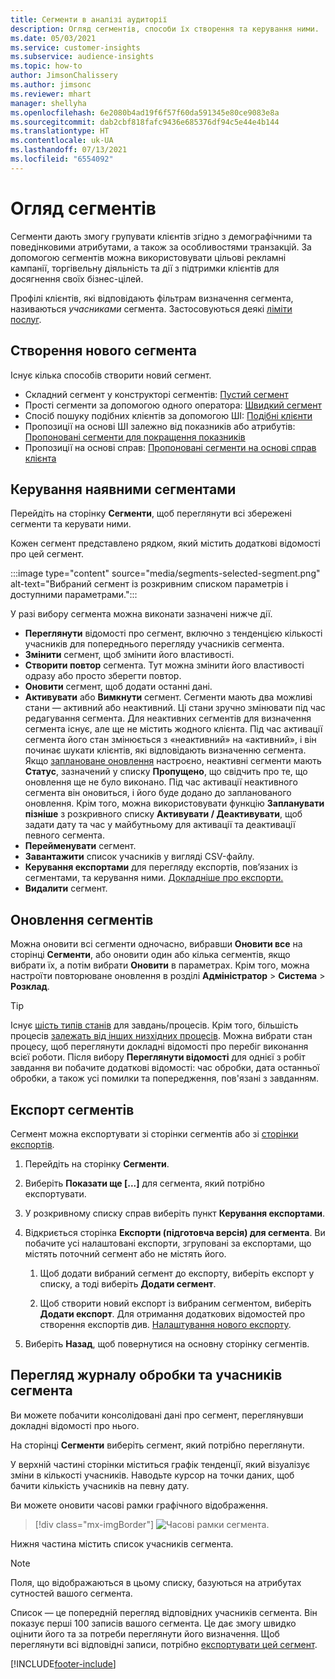 ```yaml
---
title: Сегменти в аналізі аудиторії
description: Огляд сегментів, способи їх створення та керування ними.
ms.date: 05/03/2021
ms.service: customer-insights
ms.subservice: audience-insights
ms.topic: how-to
author: JimsonChalissery
ms.author: jimsonc
ms.reviewer: mhart
manager: shellyha
ms.openlocfilehash: 6e2080b4ad19f6f57f60da591345e80ce9083e8a
ms.sourcegitcommit: dab2cbf818fafc9436e685376df94c5e44e4b144
ms.translationtype: HT
ms.contentlocale: uk-UA
ms.lasthandoff: 07/13/2021
ms.locfileid: "6554092"
---
```

# <a name="segments-overview"></a>Огляд сегментів

Сегменти дають змогу групувати клієнтів згідно з демографічними та поведінковими атрибутами, а також за особливостями транзакцій. За допомогою сегментів можна використовувати цільові рекламні кампанії, торгівельну діяльність та дії з підтримки клієнтів для досягнення своїх бізнес-цілей.

Профілі клієнтів, які відповідають фільтрам визначення сегмента, називаються *учасниками* сегмента. Застосовуються деякі [ліміти послуг](service-limits.md).

## <a name="create-a-new-segment"></a>Створення нового сегмента

Існує кілька способів створити новий сегмент. 

- Складний сегмент у конструкторі сегментів: [Пустий сегмент](segment-builder.md#create-a-new-segment)
- Прості сегменти за допомогою одного оператора: [Швидкий сегмент](segment-builder.md#quick-segments)
- Спосіб пошуку подібних клієнтів за допомогою ШІ: [Подібні клієнти](find-similar-customer-segments.md)
- Пропозиції на основі ШІ залежно від показників або атрибутів: [Пропоновані сегменти для покращення показників](suggested-segments.md)
- Пропозиції на основі справ: [Пропоновані сегменти на основі справ клієнта](suggested-segments-activity.md)

## <a name="manage-existing-segments"></a>Керування наявними сегментами

Перейдіть на сторінку **Сегменти**, щоб переглянути всі збережені сегменти та керувати ними.

Кожен сегмент представлено рядком, який містить додаткові відомості про цей сегмент.

:::image type="content" source="media/segments-selected-segment.png" alt-text="Вибраний сегмент із розкривним списком параметрів і доступними параметрами.":::

У разі вибору сегмента можна виконати зазначені нижче дії.

- **Переглянути** відомості про сегмент, включно з тенденцією кількості учасників для попереднього перегляду учасників сегмента.
- **Змінити** сегмент, щоб змінити його властивості.
- **Створити повтор** сегмента. Тут можна змінити його властивості одразу або просто зберегти повтор.
- **Оновити** сегмент, щоб додати останні дані.
- **Активувати** або **Вимкнути** сегмент. Сегменти мають два можливі стани — активний або неактивний. Ці стани зручно змінювати під час редагування сегмента. Для неактивних сегментів для визначення сегмента існує, але ще не містить жодного клієнта. Під час активації сегмента його стан змінюється з «неактивний» на «активний», і він починає шукати клієнтів, які відповідають визначенню сегмента. Якщо [заплановане оновлення](system.md#schedule-tab) настроєно, неактивні сегменти мають **Статус**, зазначений у списку **Пропущено**, що свідчить про те, що оновлення ще не було виконано. Під час активації неактивного сегмента він оновиться, і його буде додано до запланованого оновлення.
  Крім того, можна використовувати функцію **Запланувати пізніше** з розкривного списку **Активувати / Деактивувати**, щоб задати дату та час у майбутньому для активації та деактивації певного сегмента.
- **Перейменувати** сегмент.
- **Завантажити** список учасників у вигляді CSV-файлу.
- **Керування експортами** для перегляду експортів, пов’язаних із сегментами, та керування ними. [Докладніше про експорти.](export-destinations.md)
- **Видалити** сегмент.

## <a name="refresh-segments"></a>Оновлення сегментів

Можна оновити всі сегменти одночасно, вибравши **Оновити все** на сторінці **Сегменти**, або оновити один або кілька сегментів, якщо вибрати їх, а потім вибрати **Оновити** в параметрах. Крім того, можна настроїти повторюване оновлення в розділі **Адміністратор** > **Система** > **Розклад**.

> [!TIP]
> Існує [шість типів станів](system.md#status-types) для завдань/процесів. Крім того, більшість процесів [залежать від інших низхідних процесів](system.md#refresh-policies). Можна вибрати стан процесу, щоб переглянути докладні відомості про перебіг виконання всієї роботи. Після вибору **Переглянути відомості** для однієї з робіт завдання ви побачите додаткові відомості: час обробки, дата останньої обробки, а також усі помилки та попередження, пов'язані з завданням.

## <a name="export-segments"></a>Експорт сегментів

Сегмент можна експортувати зі сторінки сегментів або зі [сторінки експортів](export-destinations.md). 

1. Перейдіть на сторінку **Сегменти**.

1. Виберіть **Показати ще [...]** для сегмента, який потрібно експортувати.

1. У розкривному списку справ виберіть пункт **Керування експортами**.

1. Відкриється сторінка **Експорти (підготовча версія) для сегмента**. Ви побачите усі налаштовані експорти, згруповані за експортами, що містять поточний сегмент або не містять його.

   1. Щоб додати вибраний сегмент до експорту, виберіть експорт у списку, а тоді виберіть **Додати сегмент**.

   1. Щоб створити новий експорт із вибраним сегментом, виберіть **Додати експорт**. Для отримання додаткових відомостей про створення експортів див. [Налаштування нового експорту](export-destinations.md#set-up-a-new-export).

1. Виберіть **Назад**, щоб повернутися на основну сторінку сегментів.

## <a name="view-processing-history-and-segment-members"></a>Перегляд журналу обробки та учасників сегмента

Ви можете побачити консолідовані дані про сегмент, переглянувши докладні відомості про нього.

На сторінці **Сегменти** виберіть сегмент, який потрібно переглянути.

У верхній частині сторінки міститься графік тенденції, який візуалізує зміни в кількості учасників. Наводьте курсор на точки даних, щоб бачити кількість учасників на певну дату.

Ви можете оновити часові рамки графічного відображення.

> [!div class="mx-imgBorder"]
> ![Часові рамки сегмента.](media/segment-time-range.png "Часові рамки сегмента")

Нижня частина містить список учасників сегмента.

> [!NOTE]
> Поля, що відображаються в цьому списку, базуються на атрибутах сутностей вашого сегмента.
>
>Список — це попередній перегляд відповідних учасників сегмента. Він показує перші 100 записів вашого сегмента. Це дає змогу швидко оцінити його та за потреби переглянути його визначення. Щоб переглянути всі відповідні записи, потрібно [експортувати цей сегмент](export-destinations.md).

[!INCLUDE[footer-include](../includes/footer-banner.md)] 
